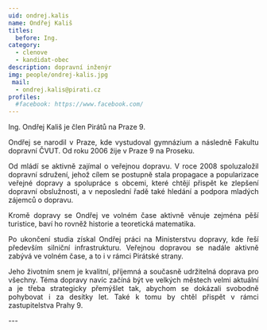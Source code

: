 ```yaml
---
uid: ondrej.kalis
name: Ondřej Kališ
titles:
  before: Ing.
category:
  - clenove
  - kandidat-obec
description: dopravní inženýr
img: people/ondrej-kalis.jpg
 mail:
  - ondrej.kalis@pirati.cz
profiles:
  #facebook: https://www.facebook.com/
---
```

<p style='text-align: justify;'>Ing. Ondřej Kališ je člen Pirátů na Praze 9.
</p><p style='text-align: justify;'>
Ondřej se narodil v Praze, kde vystudoval gymnázium a následně Fakultu dopravní ČVUT. Od roku 2006 žije v Praze 9 na Proseku. 
</p><p style='text-align: justify;'>
Od mládí se aktivně zajímal o veřejnou dopravu. V roce 2008 spoluzaložil dopravní sdružení, jehož cílem se postupně stala propagace a popularizace veřejné dopravy a spolupráce s obcemi, které chtějí přispět ke zlepšení dopravní obslužnosti, a v neposlední řadě také hledání a podpora mladých zájemců o dopravu. 
</p><p style='text-align: justify;'>
Kromě dopravy se Ondřej ve volném čase aktivně věnuje zejména pěší turistice, baví ho rovněž historie a teoretická matematika. 
</p><p style='text-align: justify;'>
Po ukončení studia získal Ondřej práci na Ministerstvu dopravy, kde řeší především silniční infrastrukturu. Veřejnou dopravou se nadále aktivně zabývá ve volném čase, a to i v rámci Pirátské strany. 
</p><p style='text-align: justify;'>
Jeho životním snem je kvalitní, příjemná a současně udržitelná doprava pro všechny. Téma dopravy navíc začíná být ve velkých městech velmi aktuální a je třeba strategicky přemýšlet tak, abychom se dokázali svobodně pohybovat i za desítky let. Také k tomu by chtěl přispět v rámci zastupitelstva Prahy 9.
</p>
---